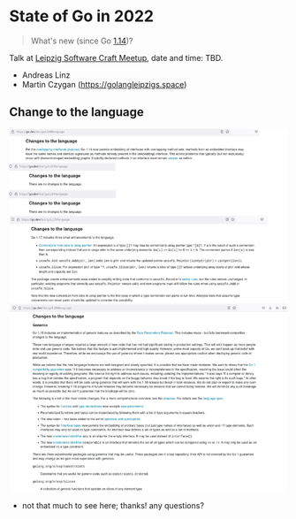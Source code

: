 # State of Go in 2022

> What's new (since Go [1.14](https://go.dev/doc/devel/release#go1.14))?

Talk at [Leipzig Software Craft
Meetup](https://www.meetup.com/LE-software-craft-community/), date and time:
TBD.

* Andreas Linz
* Martin Czygan (https://golangleipzigs.space)

## Change to the language

![](static/changes-combined.png)

* not that much to see here; thanks! any questions?

